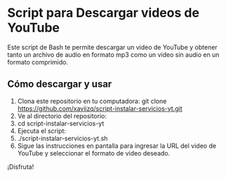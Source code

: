 # Script para Descargar videos de YouTube

Este script de Bash te permite descargar un video de YouTube y obtener tanto un archivo de audio en formato mp3 como un video sin audio en un formato comprimido.

## Cómo descargar y usar

1. Clona este repositorio en tu computadora:
git clone https://github.com/xaviizq/script-instalar-servicios-yt.git
2. Ve al directorio del repositorio:
3. cd script-instalar-servicios-yt
4. Ejecuta el script:
5. ./script-instalar-servicios-yt.sh
6. Sigue las instrucciones en pantalla para ingresar la URL del video de YouTube y seleccionar el formato de video deseado.

¡Disfruta!
